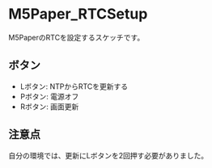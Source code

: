 # M5Paper_RTCSetup

M5PaperのRTCを設定するスケッチです。

## ボタン

* Lボタン: NTPからRTCを更新する
* Pボタン: 電源オフ
* Rボタン: 画面更新

## 注意点
自分の環境では、更新にLボタンを2回押す必要がありました。
